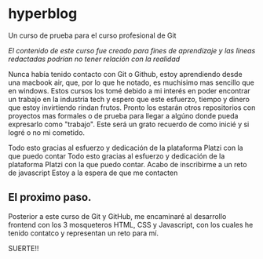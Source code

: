 # hyperblog
Un curso de prueba para el curso profesional de Git

*El contenido de este curso fue creado para fines de aprendizaje y las lineas redactadas podrían no tener relación con la realidad*

Nunca había tenido contacto con Git o Github, estoy aprendiendo desde una macbook air, que, por lo que he notado, es muchisimo mas sencillo que en windows. Estos cursos los tomé debido a mi interés en poder encontrar un trabajo en la industria tech y espero que este esfuerzo, tiempo y dinero que estoy invirtiendo rindan frutos. Pronto los estarán otros repositorios con proyectos mas formales o de prueba para llegar a algúno donde pueda expresarlo como "trabajo". Este será un grato recuerdo de como inicié y si logré o no mi cometido.

Todo esto gracias al esfuerzo y dedicación de la plataforma Platzi con la que puedo contar
Todo esto gracias al esfuerzo y dedicación de la plataforma Platzi con la que puedo contar.
Acabo de inscribirme a un reto de javascript
Estoy a la espera de que me contacten
## El proximo paso.

Posterior a este curso de Git y GitHub, me encaminaré al desarrollo frontend con los 3 mosqueteros HTML, CSS y Javascript, con los cuales he tenido contatco y representan un reto para mí.

SUERTE!!


